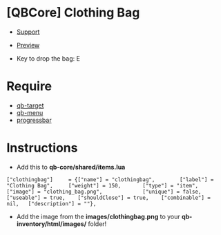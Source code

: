 # [QBCore] Clothing Bag

* [Support](https://discord.gg/NsgmZaTPa7)
* [Preview](https://streamable.com/mctvrs)

* Key to drop the bag: E

# Require

* [qb-target](https://github.com/qbcore-framework/qb-target)
* [qb-menu](https://github.com/qbcore-framework/qb-menu)
* [progressbar](https://github.com/qbcore-framework/progressbar)

# Instructions

* Add this to **qb-core/shared/items.lua**
```
["clothingbag"]   	= {["name"] = "clothingbag", 		["label"] = "Clothing Bag", 	["weight"] = 150, 		["type"] = "item", 		["image"] = "clothing_bag.png", 			["unique"] = false,   	["useable"] = true,    ["shouldClose"] = true,    ["combinable"] = nil,   ["description"] = ""},
```

* Add the image from the **images/clothingbag.png** to your **qb-inventory/html/images/** folder!
